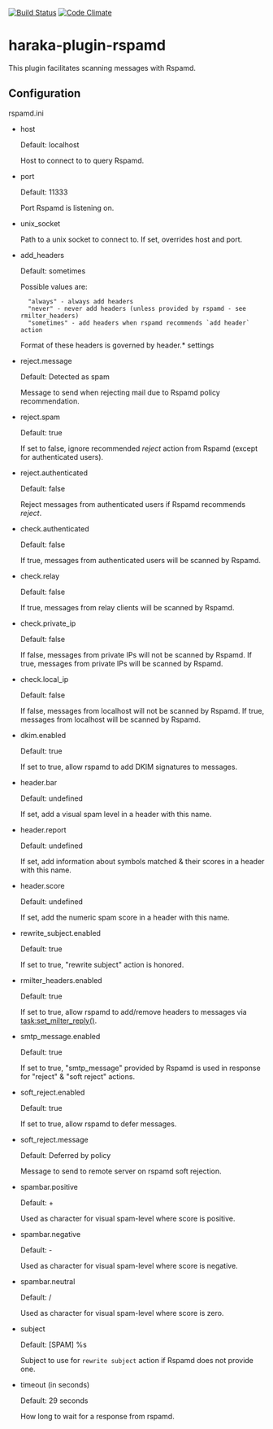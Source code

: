 [![Build Status][ci-img]][ci-url]
[![Code Climate][clim-img]][clim-url]

# haraka-plugin-rspamd

This plugin facilitates scanning messages with Rspamd.

## Configuration

rspamd.ini

- host

  Default: localhost

  Host to connect to to query Rspamd.

- port

  Default: 11333

  Port Rspamd is listening on.

- unix_socket

  Path to a unix socket to connect to. If set, overrides host and port.

- add_headers

  Default: sometimes

  Possible values are:

        "always" - always add headers
        "never" - never add headers (unless provided by rspamd - see rmilter_headers)
        "sometimes" - add headers when rspamd recommends `add header` action

  Format of these headers is governed by header.\* settings

- reject.message

  Default: Detected as spam

  Message to send when rejecting mail due to Rspamd policy recommendation.

- reject.spam

  Default: true

  If set to false, ignore recommended _reject_ action from Rspamd (except
  for authenticated users).

- reject.authenticated

  Default: false

  Reject messages from authenticated users if Rspamd recommends _reject_.

- check.authenticated

  Default: false

  If true, messages from authenticated users will be scanned by Rspamd.

- check.relay

  Default: false

  If true, messages from relay clients will be scanned by Rspamd.

- check.private_ip

  Default: false

  If false, messages from private IPs will not be scanned by Rspamd.
  If true, messages from private IPs will be scanned by Rspamd.

- check.local_ip

  Default: false

  If false, messages from localhost will not be scanned by Rspamd.
  If true, messages from localhost will be scanned by Rspamd.

- dkim.enabled

  Default: true

  If set to true, allow rspamd to add DKIM signatures to messages.

- header.bar

  Default: undefined

  If set, add a visual spam level in a header with this name.

- header.report

  Default: undefined

  If set, add information about symbols matched & their scores in a header
  with this name.

- header.score

  Default: undefined

  If set, add the numeric spam score in a header with this name.

- rewrite_subject.enabled

  Default: true

  If set to true, "rewrite subject" action is honored.

- rmilter_headers.enabled

  Default: true

  If set to true, allow rspamd to add/remove headers to messages via [task:set_milter_reply()](https://rspamd.com/doc/lua/task.html#m70081).

- smtp_message.enabled

  Default: true

  If set to true, "smtp_message" provided by Rspamd is used in response for "reject" & "soft reject" actions.

- soft_reject.enabled

  Default: true

  If set to true, allow rspamd to defer messages.

- soft_reject.message

  Default: Deferred by policy

  Message to send to remote server on rspamd soft rejection.

- spambar.positive

  Default: +

  Used as character for visual spam-level where score is positive.

- spambar.negative

  Default: -

  Used as character for visual spam-level where score is negative.

- spambar.neutral

  Default: /

  Used as character for visual spam-level where score is zero.

- subject

  Default: [SPAM] %s

  Subject to use for `rewrite subject` action if Rspamd does not provide one.

- timeout (in seconds)

  Default: 29 seconds

  How long to wait for a response from rspamd.

<!-- leave these buried at the bottom of the document -->

[ci-img]: https://github.com/haraka/haraka-plugin-rspamd/actions/workflows/ci.yml/badge.svg
[ci-url]: https://github.com/haraka/haraka-plugin-rspamd/actions/workflows/ci.yml
[cov-img]: https://codecov.io/github/haraka/haraka-plugin-rspamd/coverage.svg
[cov-url]: https://codecov.io/github/haraka/haraka-plugin-rspamd
[clim-img]: https://codeclimate.com/github/haraka/haraka-plugin-rspamd/badges/gpa.svg
[clim-url]: https://codeclimate.com/github/haraka/haraka-plugin-rspamd
